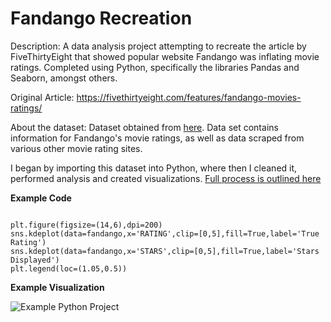 # Fandango Recreation

Description: A data analysis project attempting to recreate the article by FiveThirtyEight that showed popular website Fandango was inflating movie ratings. Completed using Python, specifically the libraries Pandas and Seaborn, amongst others. 

Original Article: https://fivethirtyeight.com/features/fandango-movies-ratings/

About the dataset: Dataset obtained from [here](https://github.com/fivethirtyeight/data/tree/master/fandango). Data set contains information for Fandango's movie ratings, as well as data scraped from various other movie rating sites.

I began by importing this dataset into Python, where then I cleaned it, performed analysis and created visualizations. [Full process is outlined here](https://github.com/seifsami/Fandango-Recreation/blob/main/FandangoDataAnalysisProject.ipynb)

**Example Code**
```

plt.figure(figsize=(14,6),dpi=200)
sns.kdeplot(data=fandango,x='RATING',clip=[0,5],fill=True,label='True Rating')
sns.kdeplot(data=fandango,x='STARS',clip=[0,5],fill=True,label='Stars Displayed')
plt.legend(loc=(1.05,0.5))

```
**Example Visualization**

![Example Python Project](https://user-images.githubusercontent.com/97905607/189716108-f62f4554-e9f8-4f98-b95e-aeecbe133b32.png)



